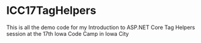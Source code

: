 # ICC17TagHelpers

This is all the demo code for my Introduction to ASP.NET Core Tag Helpers session at the 17th Iowa Code Camp in Iowa City 
